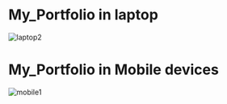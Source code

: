 # My_Portfolio in laptop
![laptop2](https://github.com/JheremeiArciaga/My_Portfolio/assets/92977447/66e67148-23f7-42c0-bf8e-c9ff34fb1697)
# My_Portfolio in Mobile devices
![mobile1](https://github.com/JheremeiArciaga/My_Portfolio/assets/92977447/effe72f9-f6ed-4fec-bc06-cfee3f92b9b0)
